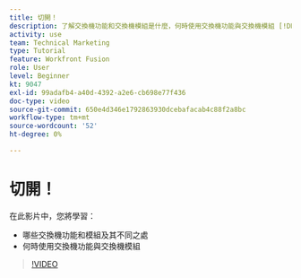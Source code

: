 ```yaml
---
title: 切開！
description: 了解交換機功能和交換機模組是什麼，何時使用交換機功能與交換機模組 [!DNL Adobe Workfront Fusion].
activity: use
team: Technical Marketing
type: Tutorial
feature: Workfront Fusion
role: User
level: Beginner
kt: 9047
exl-id: 99adafb4-a40d-4392-a2e6-cb698e77f436
doc-type: video
source-git-commit: 650e4d346e1792863930dcebafacab4c88f2a8bc
workflow-type: tm+mt
source-wordcount: '52'
ht-degree: 0%

---
```


# 切開！

在此影片中，您將學習：

* 哪些交換機功能和模組及其不同之處
* 何時使用交換機功能與交換機模組

>[!VIDEO](https://video.tv.adobe.com/v/335288/?quality=12&learn=on)
